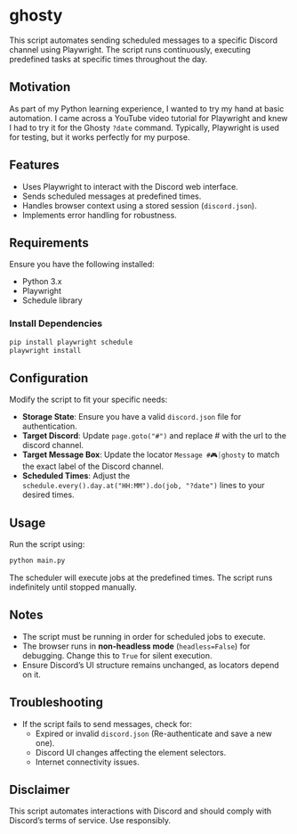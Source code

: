 # ghosty 

This script automates sending scheduled messages to a specific Discord channel using Playwright. The script runs continuously, executing predefined tasks at specific times throughout the day.

## Motivation
As part of my Python learning experience, I wanted to try my hand at basic automation. I came across a YouTube video tutorial for Playwright and knew I had to try it for the Ghosty `?date` command. Typically, Playwright is used for testing, but it works perfectly for my purpose.

## Features
- Uses Playwright to interact with the Discord web interface.
- Sends scheduled messages at predefined times.
- Handles browser context using a stored session (`discord.json`).
- Implements error handling for robustness.

## Requirements
Ensure you have the following installed:

- Python 3.x
- Playwright
- Schedule library

### Install Dependencies
```sh
pip install playwright schedule
playwright install
```

## Configuration
Modify the script to fit your specific needs:
- **Storage State**: Ensure you have a valid `discord.json` file for authentication.
- **Target Discord**: Update `page.goto("#")` and replace # with the url to the discord channel.
- **Target Message Box**: Update the locator `Message #🎮⏐ghosty` to match the exact label of the Discord channel.
- **Scheduled Times**: Adjust the `schedule.every().day.at("HH:MM").do(job, "?date")` lines to your desired times.

## Usage
Run the script using:
```sh
python main.py
```
The scheduler will execute jobs at the predefined times. The script runs indefinitely until stopped manually.

## Notes
- The script must be running in order for scheduled jobs to execute.
- The browser runs in **non-headless mode** (`headless=False`) for debugging. Change this to `True` for silent execution.
- Ensure Discord’s UI structure remains unchanged, as locators depend on it.

## Troubleshooting
- If the script fails to send messages, check for:
  - Expired or invalid `discord.json` (Re-authenticate and save a new one).
  - Discord UI changes affecting the element selectors.
  - Internet connectivity issues.

## Disclaimer
This script automates interactions with Discord and should comply with Discord’s terms of service. Use responsibly.

